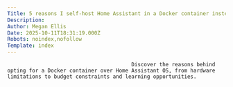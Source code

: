 ```yaml
---
Title: 5 reasons I self-host Home Assistant in a Docker container instead of Home Assistant OS
Description: 
Author: Megan Ellis
Date: 2025-10-11T18:31:19.000Z
Robots: noindex,nofollow
Template: index
---
```


                                            Discover the reasons behind opting for a Docker container over Home Assistant OS, from hardware limitations to budget constraints and learning opportunities.
                                        
